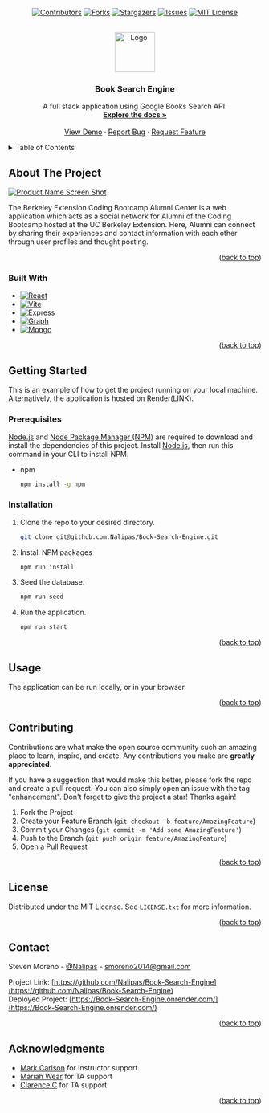 <!-- Improved compatibility of back to top link: See: https://github.com/othneildrew/Best-README-Template/pull/73 -->
<a name="readme-top"></a>
<div align="center">

[![Contributors][contributors-shield]][contributors-url]
[![Forks][forks-shield]][forks-url]
[![Stargazers][stars-shield]][stars-url]
[![Issues][issues-shield]][issues-url]
[![MIT License][license-shield]][license-url]

</div>


<!-- PROJECT LOGO -->
<br />
<div align="center">
  <a href="https://github.com/Nalipas/Book-Search-Engine">
    <img src="https://media.tenor.com/q1A3UVgCQC0AAAAi/pepega-reading.gif" alt="Logo" width="80" height="80">
  </a>

<h3 align="center">Book Search Engine</h3>

  <p align="center">
    A full stack application using Google Books Search API.
    <br />
    <a href="https://github.com/Nalipas/Book-Search-Engine"><strong>Explore the docs »</strong></a>
    <br />
    <br />
    <a href="https://github.com/Nalipas/Book-Search-Engine">View Demo</a>
    ·
    <a href="https://github.com/Nalipas/Book-Search-Engine/issues/new?labels=bug&template=bug-report---.md">Report Bug</a>
    ·
    <a href="https://github.com/Nalipas/Book-Search-Engine/issues/new?labels=enhancement&template=feature-request---.md">Request Feature</a>
  </p>
</div>



<!-- TABLE OF CONTENTS -->
<details>
  <summary>Table of Contents</summary>
  <ol>
    <li>
      <a href="#about-the-project">About The Project</a>
      <ul>
        <li><a href="#built-with">Built With</a></li>
      </ul>
    </li>
    <li>
      <a href="#getting-started">Getting Started</a>
      <ul>
        <li><a href="#prerequisites">Prerequisites</a></li>
        <li><a href="#installation">Installation</a></li>
      </ul>
    </li>
    <li><a href="#usage">Usage</a></li>
    <li><a href="#contributing">Contributing</a></li>
    <li><a href="#license">License</a></li>
    <li><a href="#contact">Contact</a></li>
    <li><a href="#acknowledgments">Acknowledgments</a></li>
  </ol>
</details>



<!-- ABOUT THE PROJECT -->
## About The Project

[![Product Name Screen Shot][product-screenshot]](https://example.com)

The Berkeley Extension Coding Bootcamp Alumni Center is a web application which acts as a social network for Alumni of the Coding Bootcamp hosted at the UC Berkeley Extension. Here, Alumni can connect by sharing their experiences and contact information with each other through user profiles and thought posting.

<p align="right">(<a href="#readme-top">back to top</a>)</p>



### Built With

* [![React][React.js]][React-url]
* [![Vite][Vite.js]][Vite-url]
* [![Express][Express.js]][Express-url]
* [![Graph][GraphQL]][GraphQL-url]
* [![Mongo][MongoDB]][MongoDB-url]


<p align="right">(<a href="#readme-top">back to top</a>)</p>



<!-- GETTING STARTED -->
## Getting Started

This is an example of how to get the project running on your local machine. Alternatively, the application is hosted on Render(LINK).

### Prerequisites

<a href="https://nodejs.org/en/download/package-manager">Node.js</a> and <a href="https://docs.npmjs.com/downloading-and-installing-node-js-and-npm">Node Package Manager (NPM)</a> are required to download and install the dependencies of this project. Install <a href="https://nodejs.org/en/download/package-manager">Node.js</a>, then run this command in your CLI to install NPM.
* npm
  ```sh
  npm install -g npm
  ```

### Installation

1. Clone the repo to your desired directory.
   ```sh
   git clone git@github.com:Nalipas/Book-Search-Engine.git
   ```
2. Install NPM packages
   ```sh
   npm run install
   ```
3. Seed the database.
    ```sh
    npm run seed
4. Run the application.
    ```sh
    npm run start
<p align="right">(<a href="#readme-top">back to top</a>)</p>



<!-- USAGE EXAMPLES -->
## Usage

The application can be run locally, or in your browser.

<p align="right">(<a href="#readme-top">back to top</a>)</p>



<!-- CONTRIBUTING -->
## Contributing

Contributions are what make the open source community such an amazing place to learn, inspire, and create. Any contributions you make are **greatly appreciated**.

If you have a suggestion that would make this better, please fork the repo and create a pull request. You can also simply open an issue with the tag "enhancement".
Don't forget to give the project a star! Thanks again!

1. Fork the Project
2. Create your Feature Branch (`git checkout -b feature/AmazingFeature`)
3. Commit your Changes (`git commit -m 'Add some AmazingFeature'`)
4. Push to the Branch (`git push origin feature/AmazingFeature`)
5. Open a Pull Request

<p align="right">(<a href="#readme-top">back to top</a>)</p>



<!-- LICENSE -->
## License

Distributed under the MIT License. See `LICENSE.txt` for more information.

<p align="right">(<a href="#readme-top">back to top</a>)</p>



<!-- CONTACT -->
## Contact

Steven Moreno - [@Nalipas](https://github.com/Nalipas) - smoreno2014@gmail.com <br>

Project Link: [https://github.com/Nalipas/Book-Search-Engine](https://github.com/Nalipas/Book-Search-Engine)<br>
Deployed Project: [https://Book-Search-Engine.onrender.com/](https://Book-Search-Engine.onrender.com/)

<p align="right">(<a href="#readme-top">back to top</a>)</p>



<!-- ACKNOWLEDGMENTS -->
## Acknowledgments

* [Mark Carlson](https://github.com/mark-carlson) for instructor support
* [Mariah Wear](https://github.com/mariahw4) for TA support
* [Clarence C]() for TA support

<p align="right">(<a href="#readme-top">back to top</a>)</p>



<!-- MARKDOWN LINKS & IMAGES -->
<!-- https://www.markdownguide.org/basic-syntax/#reference-style-links -->
[contributors-shield]: https://img.shields.io/github/contributors/Nalipas/Book-Search-Engine.svg?style=for-the-badge
[contributors-url]: https://github.com/Nalipas/Book-Search-Engine/graphs/contributors
[forks-shield]: https://img.shields.io/github/forks/Nalipas/Book-Search-Engine.svg?style=for-the-badge
[forks-url]: https://github.com/Nalipas/Book-Search-Engine/network/members
[stars-shield]: https://img.shields.io/github/stars/Nalipas/Book-Search-Engine.svg?style=for-the-badge
[stars-url]: https://github.com/Nalipas/Book-Search-Engine/stargazers
[issues-shield]: https://img.shields.io/github/issues/Nalipas/Book-Search-Engine.svg?style=for-the-badge
[issues-url]: https://github.com/Nalipas/Book-Search-Engine/issues
[license-shield]: https://img.shields.io/github/license/Nalipas/Book-Search-Engine.svg?style=for-the-badge
[license-url]: https://github.com/Nalipas/Book-Search-Engine/blob/master/LICENSE.txt
[product-screenshot]: images/screenshot.png

[React.js]: https://img.shields.io/badge/React-20232A?style=for-the-badge&logo=react&logoColor=61DAFB
[React-url]: https://reactjs.org/
[Vite.js]: https://img.shields.io/badge/Vite-646CFF?style=for-the-badge&logo=Vite&logoColor=white
[Vite-url]: https://vitejs.dev
[Express.js]: https://img.shields.io/badge/express-000000?style=for-the-badge&logo=express&logoColor=white
[Express-url]: https://expressjs.com
[GraphQL]: https://img.shields.io/badge/GraphQL-E434AA?style=for-the-badge&logo=graphql&logoColor=white
[GraphQL-url]: https://graphql.org/
[MongoDB]: https://img.shields.io/badge/-MongoDB-13aa52?style=for-the-badge&logo=mongodb&logoColor=white
[MongoDB-url]: https://www.mongodb.com
